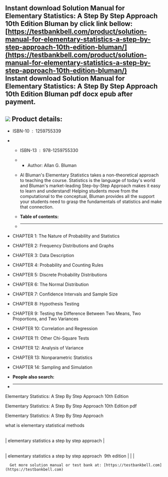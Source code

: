 Instant download **Solution Manual for Elementary Statistics: A Step By Step Approach 10th Edition Bluman** by click link bellow:  
[https://testbankbell.com/product/solution-manual-for-elementary-statistics-a-step-by-step-approach-10th-edition-bluman/](https://testbankbell.com/product/solution-manual-for-elementary-statistics-a-step-by-step-approach-10th-edition-bluman/)  
**Instant download Solution Manual for Elementary Statistics: A Step By Step Approach 10th Edition Bluman pdf docx epub after payment.**
----------------------------------------------------------------------------------------------------------------------------------------


![](https://testbankbell.com/wp-content/uploads/2023/05/9781259755330_SolutionManual-1.jpeg)
**Product details:**
--------------------


* ISBN-10 ‏ : ‎ 1259755339
* * ISBN-13 ‏ : ‎ 978-1259755330
  * * Author: Allan G. Bluman
   
  * Al Bluman's Elementary Statistics takes a non-theoretical approach to teaching the course. Statistics is the language of today's world and Bluman's market-leading Step-by-Step Approach makes it easy to learn and understand! Helping students move from the computational to the conceptual, Bluman provides all the support your students need to grasp the fundamentals of statistics and make that connection.
  * **Table of contents:**
  * ----------------------
 
* CHAPTER 1: The Nature of Probability and Statistics
* CHAPTER 2: Frequency Distributions and Graphs
* CHAPTER 3: Data Description
* CHAPTER 4: Probability and Counting Rules
* CHAPTER 5: Discrete Probability Distributions
* CHAPTER 6: The Normal Distribution
* CHAPTER 7: Confidence Intervals and Sample Size
* CHAPTER 8: Hypothesis Testing
* CHAPTER 9: Testing the Difference Between Two Means, Two Proportions, and Two Variances
* CHAPTER 10: Correlation and Regression
* CHAPTER 11: Other Chi-Square Tests
* CHAPTER 12: Analysis of Variance
* CHAPTER 13: Nonparametric Statistics
* CHAPTER 14: Sampling and Simulation
* **People also search:**
* -----------------------

Elementary Statistics: A Step By Step Approach 10th Edition

Elementary Statistics: A Step By Step Approach 10th Edition pdf

Elementary Statistics: A Step By Step Approach

what is elementary statistical methods


|  |
| --- |
| 
elementary statistics a step by step approach
 |




 |  |  |  |
 | --- | --- | --- |
 | 
 elementary statistics a step by step approach  9th edition
  |  |  |



      Get more solution manual or test bank at: [https://testbankbell.com](https://testbankbell.com)
